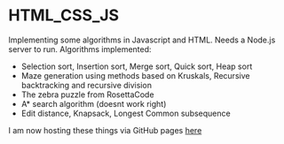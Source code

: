 # HTML_CSS_JS

Implementing some algorithms in Javascript and HTML. Needs a Node.js server to run. Algorithms implemented:

* Selection sort, Insertion sort, Merge sort, Quick sort, Heap sort
* Maze generation using methods based on Kruskals, Recursive backtracking and recursive division
* The zebra puzzle from RosettaCode
* A* search algorithm  (doesnt work right)
* Edit distance, Knapsack, Longest Common subsequence

I am now hosting these things via GitHub pages [here](https://dnsvee.github.io)
